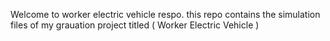 Welcome to worker electric vehicle respo.
this repo contains the simulation files of my grauation project titled ( Worker Electric Vehicle )
